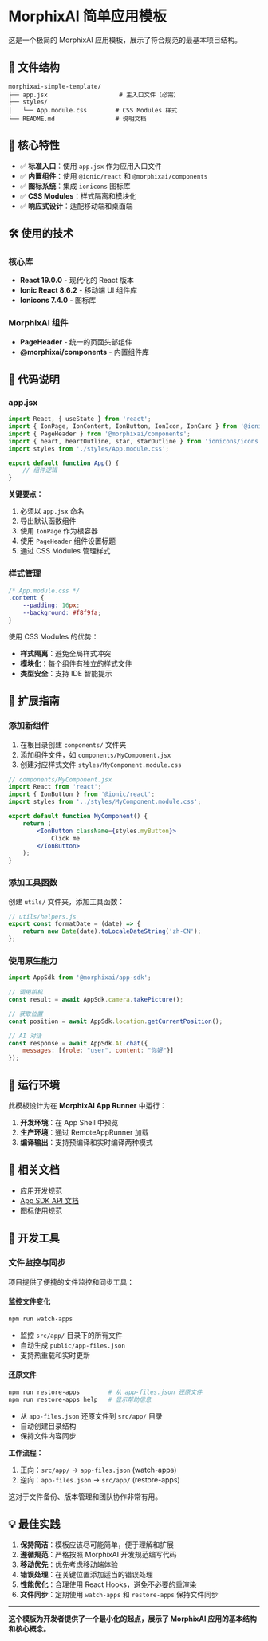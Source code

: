 # MorphixAI 简单应用模板

这是一个极简的 MorphixAI 应用模板，展示了符合规范的最基本项目结构。

## 📁 文件结构

```
morphixai-simple-template/
├── app.jsx                    # 主入口文件（必需）
├── styles/
│   └── App.module.css        # CSS Modules 样式
└── README.md                 # 说明文档
```

## 🚀 核心特性

- ✅ **标准入口**：使用 `app.jsx` 作为应用入口文件
- ✅ **内置组件**：使用 `@ionic/react` 和 `@morphixai/components`
- ✅ **图标系统**：集成 `ionicons` 图标库
- ✅ **CSS Modules**：样式隔离和模块化
- ✅ **响应式设计**：适配移动端和桌面端

## 🛠 使用的技术

### 核心库
- **React 19.0.0** - 现代化的 React 版本
- **Ionic React 8.6.2** - 移动端 UI 组件库
- **Ionicons 7.4.0** - 图标库

### MorphixAI 组件
- **PageHeader** - 统一的页面头部组件
- **@morphixai/components** - 内置组件库

## 📝 代码说明

### app.jsx
```jsx
import React, { useState } from 'react';
import { IonPage, IonContent, IonButton, IonIcon, IonCard } from '@ionic/react';
import { PageHeader } from '@morphixai/components';
import { heart, heartOutline, star, starOutline } from 'ionicons/icons';
import styles from './styles/App.module.css';

export default function App() {
    // 组件逻辑
}
```

**关键要点：**
1. 必须以 `app.jsx` 命名
2. 导出默认函数组件
3. 使用 `IonPage` 作为根容器
4. 使用 `PageHeader` 组件设置标题
5. 通过 CSS Modules 管理样式

### 样式管理
```css
/* App.module.css */
.content {
    --padding: 16px;
    --background: #f8f9fa;
}
```

使用 CSS Modules 的优势：
- **样式隔离**：避免全局样式冲突
- **模块化**：每个组件有独立的样式文件
- **类型安全**：支持 IDE 智能提示

## 🎯 扩展指南

### 添加新组件
1. 在根目录创建 `components/` 文件夹
2. 添加组件文件，如 `components/MyComponent.jsx`
3. 创建对应样式文件 `styles/MyComponent.module.css`

```jsx
// components/MyComponent.jsx
import React from 'react';
import { IonButton } from '@ionic/react';
import styles from '../styles/MyComponent.module.css';

export default function MyComponent() {
    return (
        <IonButton className={styles.myButton}>
            Click me
        </IonButton>
    );
}
```

### 添加工具函数
创建 `utils/` 文件夹，添加工具函数：

```javascript
// utils/helpers.js
export const formatDate = (date) => {
    return new Date(date).toLocaleDateString('zh-CN');
};
```

### 使用原生能力
```jsx
import AppSdk from '@morphixai/app-sdk';

// 调用相机
const result = await AppSdk.camera.takePicture();

// 获取位置
const position = await AppSdk.location.getCurrentPosition();

// AI 对话
const response = await AppSdk.AI.chat({
    messages: [{role: "user", content: "你好"}]
});
```

## 📱 运行环境

此模板设计为在 **MorphixAI App Runner** 中运行：

1. **开发环境**：在 App Shell 中预览
2. **生产环境**：通过 RemoteAppRunner 加载
3. **编译输出**：支持预编译和实时编译两种模式

## 🔗 相关文档

- [应用开发规范](https://app-shell.focusbe.com/docs/app-development-specification.md)
- [App SDK API 文档](https://app-shell.focusbe.com/docs/app-sdk-api.md)
- [图标使用规范](https://app-shell.focusbe.com/docs/icon-specification.md)

## 🔧 开发工具

### 文件监控与同步

项目提供了便捷的文件监控和同步工具：

#### 监控文件变化
```bash
npm run watch-apps
```
- 监控 `src/app/` 目录下的所有文件
- 自动生成 `public/app-files.json`
- 支持热重载和实时更新

#### 还原文件
```bash
npm run restore-apps        # 从 app-files.json 还原文件
npm run restore-apps help   # 显示帮助信息
```
- 从 `app-files.json` 还原文件到 `src/app/` 目录
- 自动创建目录结构
- 保持文件内容同步

**工作流程：**
1. 正向：`src/app/` → `app-files.json` (watch-apps)
2. 逆向：`app-files.json` → `src/app/` (restore-apps)

这对于文件备份、版本管理和团队协作非常有用。

## 💡 最佳实践

1. **保持简洁**：模板应该尽可能简单，便于理解和扩展
2. **遵循规范**：严格按照 MorphixAI 开发规范编写代码
3. **移动优先**：优先考虑移动端体验
4. **错误处理**：在关键位置添加适当的错误处理
5. **性能优化**：合理使用 React Hooks，避免不必要的重渲染
6. **文件同步**：定期使用 `watch-apps` 和 `restore-apps` 保持文件同步

---

**这个模板为开发者提供了一个最小化的起点，展示了 MorphixAI 应用的基本结构和核心概念。**
